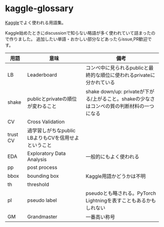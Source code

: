 # kaggle-glossary
[Kaggle](https://www.kaggle.com/)でよく使われる用語集。

Kaggle始めたときにdiscussionで知らない略語が多く使われていて詰まったので作りました。
追加したい単語・おかしい部分などあったらissue,PR歓迎です。

| 用語 | 意味 | 備考 |
| ---- | ---- | ---- |
| LB | Leaderboard | コンペ中に見られるpublicと最終的な順位に使われるprivateに分かれている |
| shake | publicとprivateの順位が変わること | shake down/up: privateが下がる/上がること。shakeの少なさはコンペの質の判断材料の一つになる |
| CV | Cross Validation | |
| trust CV | 過学習しがちなpublic LBよりもCVを信用せよということ | |
| EDA | Exploratory Data Analysis | 一般的にもよく使われる |
| pp | post process | |
| bbox | bounding box | Kaggle用語かどうかは不明 |
| th | threshold | |
| pl | pseudo label | pseudoとも略される。PyTorch Lightningを表すこともあるかもしれない |
| GM | Grandmaster | 一番高い称号 |
